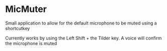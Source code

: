 # MicMuter
Small application to allow for the default microphone to be muted using a shortcutkey

Currently works by using the Left Shift + the Tilder key. A voice will confirm the microphone is muted
